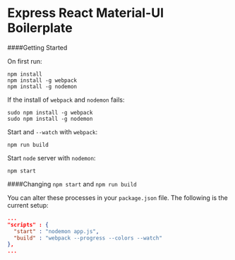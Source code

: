 # Express React Material-UI Boilerplate

####Getting Started

On first run:

```shell
npm install
npm install -g webpack
npm install -g nodemon
```

If the install of `webpack` and `nodemon` fails:

```shell
sudo npm install -g webpack
sudo npm install -g nodemon
```

Start and `--watch` with `webpack`:

```shell
npm run build
```

Start `node` server with `nodemon`:

```shell
npm start
```

####Changing `npm start` and `npm run build`

You can alter these processes in your `package.json` file.
The following is the current setup:

```json
...
"scripts" : {
  "start" : "nodemon app.js",
  "build" : "webpack --progress --colors --watch"
},
...
```
